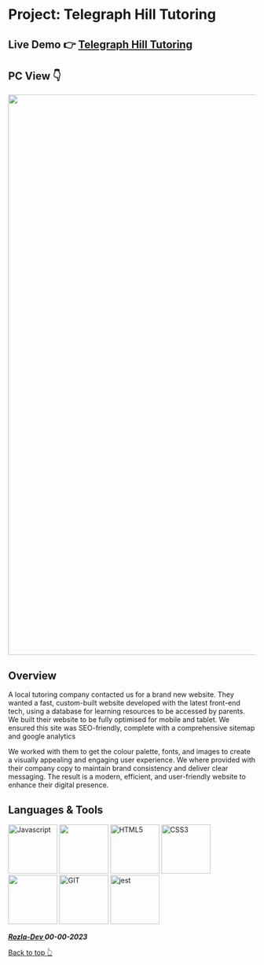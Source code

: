 # Project: Telegraph Hill Tutoring

## Live Demo 👉 [Telegraph Hill Tutoring](https://telegraphhilltutoring.netlify.app/)

## PC View 👇
<img width="1140" src="https://i.ibb.co/tJvSjpY/telehill-optim-2.webp"/>

## Overview

A local tutoring company contacted us for a brand new website. They wanted a fast, custom-built website developed with the latest front-end tech, using a database for learning resources to be accessed by parents. We built their website to be fully optimised for mobile and tablet. We ensured this site was SEO-friendly, complete with a comprehensive sitemap and google analytics

We worked with them to get the colour palette, fonts, and images to create a visually appealing and engaging user experience. We where provided with their company copy to maintain brand consistency and deliver clear messaging. The result is a modern, efficient, and user-friendly website to enhance their digital presence.


## Languages & Tools

<a href="https://javascript.info/">
    <img width="100" alt="Javascript" src="https://cdn.jsdelivr.net/gh/devicons/devicon/icons/javascript/javascript-plain.svg" /></a> 
<a href="https://react.dev/">
    <img width="100" src="https://cdn.jsdelivr.net/gh/devicons/devicon@latest/icons/react/react-original.svg" /></a>
<a href="https://html.com/html5/">
    <img width="100" alt="HTML5" src="https://cdn.jsdelivr.net/gh/devicons/devicon/icons/html5/html5-plain-wordmark.svg" /></a> 
<a href="https://css3.com/">
    <img width="100" alt="CSS3" src="https://cdn.jsdelivr.net/gh/devicons/devicon/icons/css3/css3-plain-wordmark.svg" /></a> 
    <a href="https://sass-lang.com//">
    <img width="100" src="https://cdn.jsdelivr.net/gh/devicons/devicon@latest/icons/sass/sass-original.svg" /></a> 
<a href="https://git-scm.com/">
    <img width="100" alt="GIT" src="https://cdn.jsdelivr.net/gh/devicons/devicon/icons/git/git-original.svg" /></a>
<a href="https://jestjs.io/">
    <img width="100" alt="jest" src="https://cdn.jsdelivr.net/gh/devicons/devicon/icons/jest/jest-plain.svg" /></a>
          


***<a href="https://twitter.com/Crypto_Rozla"> Rozla-Dev </a> 00-00-2023***


[Back to top 👆](#project)
